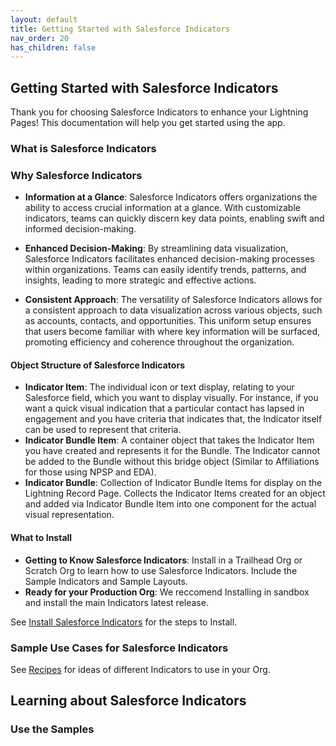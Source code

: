 ```yaml
---
layout: default
title: Getting Started with Salesforce Indicators
nav_order: 20
has_children: false
---
```


## Getting Started with Salesforce Indicators

Thank you for choosing Salesforce Indicators to enhance your Lightning Pages! This documentation will help you get started using the app.

### What is Salesforce Indicators

### Why Salesforce Indicators

* **Information at a Glance**: Salesforce Indicators offers organizations the ability to access crucial information at a glance. With customizable indicators, teams can quickly discern key data points, enabling swift and informed decision-making.
 
* **Enhanced Decision-Making**: By streamlining data visualization, Salesforce Indicators facilitates enhanced decision-making processes within organizations. Teams can easily identify trends, patterns, and insights, leading to more strategic and effective actions.
 
* **Consistent Approach**: The versatility of Salesforce Indicators allows for a consistent approach to data visualization across various objects, such as accounts, contacts, and opportunities. This uniform setup ensures that users become familiar with where key information will be surfaced, promoting efficiency and coherence throughout the organization.

#### Object Structure of Salesforce Indicators

*  **Indicator Item**: The individual icon or text display, relating to your Salesforce field, which you want to display visually. For instance, if you want a quick visual indication that a particular contact has lapsed in engagement and you have criteria that indicates that, the Indicator itself can be used to represent that criteria.
* **Indicator Bundle Item**: A container object that takes the Indicator Item you have created and represents it for the Bundle. The Indicator cannot be added to the Bundle without this bridge object (Similar to Affiliations for those using NPSP and EDA).
* **Indicator Bundle**: Collection of Indicator Bundle Items for display on the Lightning Record Page. Collects the Indicator Items created for an object and added via Indicator Bundle Item into one component for the actual visual representation.

#### What to Install

* **Getting to Know Salesforce Indicators**: Install in a Trailhead Org or Scratch Org to learn how to use Salesforce Indicators. Include the Sample Indicators and Sample Layouts.
* **Ready for your Production Org**: We reccomend Installing in sandbox and install the main Indicators latest release. 

See [Install Salesforce Indicators](../install-salesforce-indicators/index.md) for the steps to Install.


### Sample Use Cases for Salesforce Indicators

See [Recipes](../recipes/index.md) for ideas of different Indicators to use in your Org. 

## Learning about Salesforce Indicators

### Use the Samples
